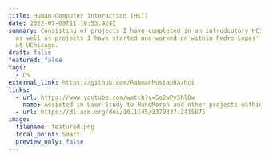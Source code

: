 ```yaml
---
title: Human-Computer Interaction (HCI)
date: 2022-07-09T11:10:53.424Z
summary: Consisting of projects I have completed in an introdcutory HCI course
  as well as projects I have started and worked on within Pedro Lopes' HCI Lab
  at UChicago.
draft: false
featured: false
tags:
  - CS
external_link: https://github.com/RahmanMustapha/hci
links:
  - url: https://www.youtube.com/watch?v=5o2wPy5hl0w
    name: Assisted in User Study to HandMorph and other projects within lab.
  - url: https://dl.acm.org/doi/10.1145/3379337.3415875
image:
  filename: featured.png
  focal_point: Smart
  preview_only: false
---
```

